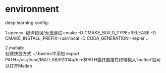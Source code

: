 # environment


deep learning config:

1.opencv: 
  编译错误/无法通过
  cmake -D CMAKE_BUILD_TYPE=RELEASE -D CMAKE_INSTALL_PREFIX=/usr/local -D CUDA_GENERATION=Kepler ..

2.matlab:  
  创建快捷方式
  ~/.bashrc中添加 export PATH=/usr/local/MATLAB/R2014a/bin:$PATH最终直接在终端输入’matlab’就可以打开Matlab
